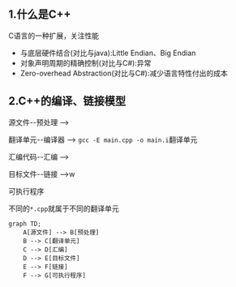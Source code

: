 ## 1.什么是C++

C语言的一种扩展，关注性能
- 与底层硬件结合(对比与java):Little Endian、Big Endian
- 对象声明周期的精确控制(对比与C#):异常
- Zero-overhead Abstraction(对比与C#):减少语言特性付出的成本


## 2.C++的编译、链接模型
源文件--预处理 -->

翻译单元--编译器 -->
`gcc -E main.cpp -o main.i`翻译单元

汇编代码--汇编 -->

目标文件--链接 -->w

可执行程序



不同的`*.cpp`就属于不同的翻译单元
```mermaid
graph TD;
    A[源文件] --> B[预处理]
    B --> C[翻译单元]
    C --> D[汇编]
    D --> E[目标文件]
    E --> F[链接]
    F --> G[可执行程序]
```